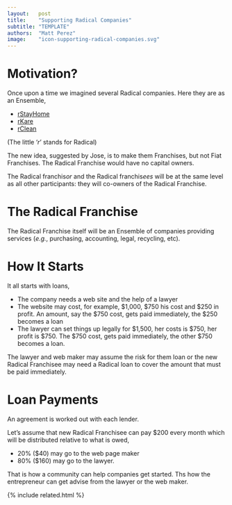 ```yaml
---
layout:   post
title:    "Supporting Radical Companies"
subtitle: "TEMPLATE"
authors:  "Matt Perez"
image:    "icon-supporting-radical-companies.svg"
---
```


<div style='display:none; '>
 <p>Once upon a time we imagined several Radical companies. Here they are as an ensemble,</p>
</div>

<h1>Motivation?</h1>
 <p>Once upon a time we imagined several Radical companies. Here they are as an Ensemble,</p>
  <ul>
   <li><a href="https://radicalcompanies.com/2022/05/12/rstayhome" target="_blank">rStayHome</a></li>
   <li><a href="https://radicalcompanies.com/2022/05/13/rkare" target="_blank">rKare</a></li>
   <li><a href="https://radicalcompanies.com/2022/05/14/rclean" target="_blank">rClean</a></li>
  </ul>
 <p>(The little &lsquo;<em>r</em>&rsquo; stands for Radical)</p>
 <p>The new idea, suggested by Jose, is to make them Franchises, but not Fiat Franchises. The Radical Franchise would have no capital owners.</p>
 <p>The Radical franchis<em>or</em> and the  Radical franchis<em>ees</em> will be at the same level as all other participants: they will co-owners of the Radical Franchise.</p>

<h1>The Radical Franchise</h1>
 <p>The Radical Franchise itself will be an Ensemble of companies providing services (<em>e.g.</em>, purchasing, accounting, legal, recycling, etc).</p>

<h1>How It Starts</h1>
 <p>It all starts with loans,</p>
  <ul>
   <li>The company needs a web site and the help of a lawyer</li>
   <li>The website may cost, for example, $1,000, $750 his cost and $250 in profit. An amount, say the $750 cost, gets paid immediately, the $250 becomes a loan</li>
   <li>The lawyer can set things up legally for $1,500, her costs is $750, her profit is $750. The $750 cost, gets paid immediately, the other $750 becomes a loan.</li>
  </ul>
  <p>The lawyer and web maker may assume the risk for them loan or the new Radical Franchisee may need a Radical loan to cover the amount that must be paid immediately.</p>

<h1>Loan Payments</h1>
 <p>An agreement is worked out with each lender.</p>
 <p>Let&rsquo;s assume that new Radical Franchisee can pay $200 every month which will be distributed relative to what is owed,</p>
  <ul>
   <li>20% ($40) may go to the web page maker</.i>
   <li>80% ($160) may go to the lawyer.</li>
  </ul>
 <p>That is how a community can help companies get started. Ths how the entrepreneur can get advise from the lawyer or the web maker.</p> 

{% include related.html %}